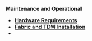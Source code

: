 <strong>Maintenance and Operational<strong>

<ul>      
<li><a href="/articles/98_maintenance_and_operational/Hardware/README.md">Hardware Requirements</a></li>
<li><a href="/articles/98_maintenance_and_operational/Installations/README.md">Fabric and TDM Installation</a></li>
<li><a href="/articles/98_maintenance_and_operational/Maintenance/K2view_Maintenance_and_Support.mdf>Maintenance and Support</a></li>
</ul>


